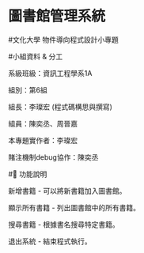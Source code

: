 # 圖書館管理系統

#文化大學 物件導向程式設計小專題

#小組資料 & 分工

系級班級：資訊工程學系1A

組別：第6組

組長：李璨宏 (程式碼構思與撰寫)

組員：陳奕丞、周晉嘉

本專題實作者：李璨宏

賭注機制debug協作：陳奕丞

#🚀 功能說明

新增書籍 - 可以將新書籍加入圖書館。

顯示所有書籍 - 列出圖書館中的所有書籍。

搜尋書籍 - 根據書名搜尋特定書籍。

退出系統 - 結束程式執行。


